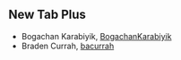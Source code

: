 ## New Tab Plus

- Bogachan Karabiyik, [BogachanKarabiyik](https://github.com/BogachanKarabiyik)
- Braden Currah, [bacurrah](https://github.com/bacurrah)
